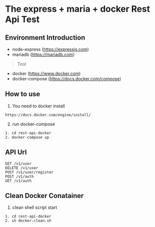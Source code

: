 # The express + maria + docker Rest Api Test

## Environment Introduction
- node-express (https://expressjs.com)
- mariadb (https://mariadb.com)
> Tool
- docker (https://www.docker.com)
- docker-compose (https://docs.docker.com/compose)
## How to use
1. You need to docker install
```
https://docs.docker.com/engine/install/
```

2. run docker-compose
```
1. cd rest-api-docker
2. docker-compose up
```

## API Url

    GET /v1/user
    DELETE /v1/user
    POST /v1/user/register
    POST /v1/auth
    GET /v1/auth

## Clean Docker Conatainer
1. clean shell script start
```
1. cd rest-api-docker
2. sh docker-clean.sh
```
